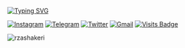 [![Typing SVG](https://readme-typing-svg.herokuapp.com?font=Fredoka+One&color=%23000000&size=36&vCenter=true&multiline=true&height=60&lines=Hi+I%2Cm+reza+shakeri+👋)](https://git.io/typing-svg) 
<div align="left">

[![Instagram](https://img.shields.io/badge/barnamenevisiinsta-%23E4405F.svg?style=for-the-badge&logo=Instagram&logoColor=white)](https://www.instagram.com/barnamenevisiinsta/)
[![Telegram](https://img.shields.io/badge/barnamenevisichannel-2CA5E0?style=for-the-badge&logo=telegram&logoColor=white)](https://www.t.me/barnamenevisichannel/)
[![Twitter](https://img.shields.io/badge/barnamenevisitw-%231DA1F2.svg?style=for-the-badge&logo=Twitter&logoColor=white)](https://www.twitter.com/barnamenevisitw/)
[![Gmail](https://img.shields.io/badge/emailma-D14836?style=for-the-badge&logo=gmail&logoColor=white)](mailto:ertebatbabarnamenevisi@gmail.com)
[![Visits Badge](https://badges.pufler.dev/visits/rzashakeri/rzashakeri?style=for-the-badge&logo=appveyor)](https://www.instagram.com/rzashakeri/)
 
</div>  
 



<p><img align="left" src="https://github-readme-stats.vercel.app/api/top-langs?username=rzashakeri&show_icons=true&locale=en&layout=compact" alt="rzashakeri" /></p>
